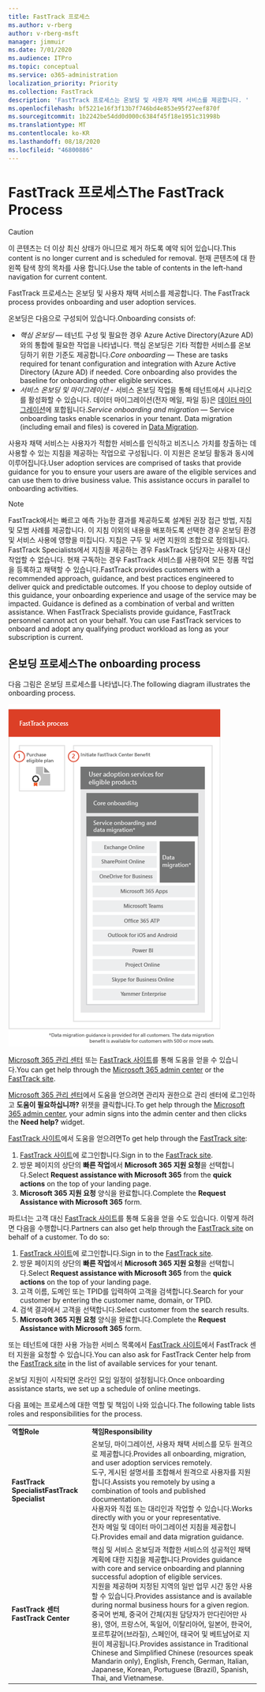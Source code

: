 ```yaml
---
title: FastTrack 프로세스
ms.author: v-rberg
author: v-rberg-msft
manager: jimmuir
ms.date: 7/01/2020
ms.audience: ITPro
ms.topic: conceptual
ms.service: o365-administration
localization_priority: Priority
ms.collection: FastTrack
description: 'FastTrack 프로세스는 온보딩 및 사용자 채택 서비스를 제공합니다. '
ms.openlocfilehash: bf5221e16f3f13b7f746bd4e853e95f27eef870f
ms.sourcegitcommit: 1b2242be54dd0d000c6384f45f18e1951c31998b
ms.translationtype: MT
ms.contentlocale: ko-KR
ms.lasthandoff: 08/18/2020
ms.locfileid: "46800886"
---
```

# <a name="the-fasttrack-process"></a><span data-ttu-id="f1e40-103">FastTrack 프로세스</span><span class="sxs-lookup"><span data-stu-id="f1e40-103">The FastTrack Process</span></span>

> [!CAUTION]
> <span data-ttu-id="f1e40-104">이 콘텐츠는 더 이상 최신 상태가 아니므로 제거 하도록 예약 되어 있습니다.</span><span class="sxs-lookup"><span data-stu-id="f1e40-104">This content is no longer current and is scheduled for removal.</span></span> <span data-ttu-id="f1e40-105">현재 콘텐츠에 대 한 왼쪽 탐색 창의 목차를 사용 합니다.</span><span class="sxs-lookup"><span data-stu-id="f1e40-105">Use the table of contents in the left-hand navigation for current content.</span></span>

<span data-ttu-id="f1e40-106">FastTrack 프로세스는 온보딩 및 사용자 채택 서비스를 제공합니다. </span><span class="sxs-lookup"><span data-stu-id="f1e40-106">The FastTrack process provides onboarding and user adoption services.</span></span> 
  
<span data-ttu-id="f1e40-107">온보딩은 다음으로 구성되어 있습니다.</span><span class="sxs-lookup"><span data-stu-id="f1e40-107">Onboarding consists of:</span></span>
  
- <span data-ttu-id="f1e40-p102">*핵심 온보딩* — 테넌트 구성 및 필요한 경우 Azure Active Directory(Azure AD)와의 통합에 필요한 작업을 나타냅니다. 핵심 온보딩은 기타 적합한 서비스를 온보딩하기 위한 기준도 제공합니다.</span><span class="sxs-lookup"><span data-stu-id="f1e40-p102">*Core onboarding* — These are tasks required for tenant configuration and integration with Azure Active Directory (Azure AD) if needed. Core onboarding also provides the baseline for onboarding other eligible services.</span></span> 
- <span data-ttu-id="f1e40-p103">*서비스 온보딩 및 마이그레이션* - 서비스 온보딩 작업을 통해 테넌트에서 시나리오를 활성화할 수 있습니다. 데이터 마이그레이션(전자 메일, 파일 등)은 [데이터 마이그레이션](O365-data-migration.md)에 포합됩니다.</span><span class="sxs-lookup"><span data-stu-id="f1e40-p103">*Service onboarding and migration* — Service onboarding tasks enable scenarios in your tenant. Data migration (including email and files) is covered in [Data Migration](O365-data-migration.md).</span></span> 
    
<span data-ttu-id="f1e40-p104">사용자 채택 서비스는 사용자가 적합한 서비스를 인식하고 비즈니스 가치를 창출하는 데 사용할 수 있는 지침을 제공하는 작업으로 구성됩니다. 이 지원은 온보딩 활동과 동시에 이루어집니다.</span><span class="sxs-lookup"><span data-stu-id="f1e40-p104">User adoption services are comprised of tasks that provide guidance for you to ensure your users are aware of the eligible services and can use them to drive business value. This assistance occurs in parallel to onboarding activities.</span></span>
  
> [!NOTE]
> <span data-ttu-id="f1e40-p105">FastTrack에서는 빠르고 예측 가능한 결과를 제공하도록 설계된 권장 접근 방법, 지침 및 모범 사례를 제공합니다. 이 지침 이외의 내용을 배포하도록 선택한 경우 온보딩 환경 및 서비스 사용에 영향을 미칩니다. 지침은 구두 및 서면 지원의 조합으로 정의됩니다. FastTrack Specialists에서 지침을 제공하는 경우 FaskTrack 담당자는 사용자 대신 작업할 수 없습니다. 현재 구독하는 경우 FastTrack 서비스를 사용하여 모든 정품 작업을 등록하고 채택할 수 있습니다.</span><span class="sxs-lookup"><span data-stu-id="f1e40-p105">FastTrack provides customers with a recommended approach, guidance, and best practices engineered to deliver quick and predictable outcomes. If you choose to deploy outside of this guidance, your onboarding experience and usage of the service may be impacted. Guidance is defined as a combination of verbal and written assistance. When FastTrack Specialists provide guidance, FastTrack personnel cannot act on your behalf. You can use FastTrack services to onboard and adopt any qualifying product workload as long as your subscription is current.</span></span> 
  
## <a name="the-onboarding-process"></a><span data-ttu-id="f1e40-119">온보딩 프로세스</span><span class="sxs-lookup"><span data-stu-id="f1e40-119">The onboarding process</span></span>

<span data-ttu-id="f1e40-120">다음 그림은 온보딩 프로세스를 나타냅니다.</span><span class="sxs-lookup"><span data-stu-id="f1e40-120">The following diagram illustrates the onboarding process.</span></span>
  
![온보딩 혜택 사용 일정](media/o365-onboarding-timeline-m365-apps.png)
  
<span data-ttu-id="f1e40-122">[Microsoft 365 관리 센터](https://go.microsoft.com/fwlink/?linkid=2032704) 또는 [FastTrack 사이트](https://go.microsoft.com/fwlink/?linkid=780698)를 통해 도움을 얻을 수 있습니다.</span><span class="sxs-lookup"><span data-stu-id="f1e40-122">You can get help through the [Microsoft 365 admin center](https://go.microsoft.com/fwlink/?linkid=2032704) or the [FastTrack site](https://go.microsoft.com/fwlink/?linkid=780698).</span></span> 

<span data-ttu-id="f1e40-123">[Microsoft 365 관리 센터](https://go.microsoft.com/fwlink/?linkid=2032704)에서 도움을 얻으려면 관리자 권한으로 관리 센터에 로그인하고 **도움이 필요하십니까?** 위젯을 클릭합니다.</span><span class="sxs-lookup"><span data-stu-id="f1e40-123">To get help through the [Microsoft 365 admin center](https://go.microsoft.com/fwlink/?linkid=2032704), your admin signs into the admin center and then clicks the **Need help?** widget.</span></span> 

<span data-ttu-id="f1e40-124">[FastTrack 사이트](https://go.microsoft.com/fwlink/?linkid=780698)에서 도움을 얻으려면</span><span class="sxs-lookup"><span data-stu-id="f1e40-124">To get help through the [FastTrack site](https://go.microsoft.com/fwlink/?linkid=780698):</span></span> 
1.    <span data-ttu-id="f1e40-125">[FastTrack 사이트](https://go.microsoft.com/fwlink/?linkid=780698)에 로그인합니다.</span><span class="sxs-lookup"><span data-stu-id="f1e40-125">Sign in to the [FastTrack site](https://go.microsoft.com/fwlink/?linkid=780698).</span></span> 
2.    <span data-ttu-id="f1e40-126">방문 페이지의 상단의 **빠른 작업**에서 **Microsoft 365 지원 요청**을 선택합니다.</span><span class="sxs-lookup"><span data-stu-id="f1e40-126">Select **Request assistance with Microsoft 365** from the **quick actions** on the top of your landing page.</span></span>
3.    <span data-ttu-id="f1e40-127">**Microsoft 365 지원 요청** 양식을 완료합니다.</span><span class="sxs-lookup"><span data-stu-id="f1e40-127">Complete the **Request Assistance with Microsoft 365** form.</span></span>
  
<span data-ttu-id="f1e40-p106">파트너는 고객 대신 [FastTrack 사이트](https://go.microsoft.com/fwlink/?linkid=780698)를 통해 도움을 얻을 수도 있습니다. 이렇게 하려면 다음을 수행합니다.</span><span class="sxs-lookup"><span data-stu-id="f1e40-p106">Partners can also get help through the [FastTrack site](https://go.microsoft.com/fwlink/?linkid=780698) on behalf of a customer. To do so:</span></span>
1.    <span data-ttu-id="f1e40-130">[FastTrack 사이트](https://go.microsoft.com/fwlink/?linkid=780698)에 로그인합니다.</span><span class="sxs-lookup"><span data-stu-id="f1e40-130">Sign in to the [FastTrack site](https://go.microsoft.com/fwlink/?linkid=780698).</span></span> 
2.    <span data-ttu-id="f1e40-131">방문 페이지의 상단의 **빠른 작업**에서 **Microsoft 365 지원 요청**을 선택합니다.</span><span class="sxs-lookup"><span data-stu-id="f1e40-131">Select **Request assistance with Microsoft 365** from the **quick actions** on the top of your landing page.</span></span>
3.    <span data-ttu-id="f1e40-132">고객 이름, 도메인 또는 TPID를 입력하여 고객을 검색합니다.</span><span class="sxs-lookup"><span data-stu-id="f1e40-132">Search for your customer by entering the customer name, domain, or TPID.</span></span>
4.    <span data-ttu-id="f1e40-133">검색 결과에서 고객을 선택합니다.</span><span class="sxs-lookup"><span data-stu-id="f1e40-133">Select customer from the search results.</span></span>
5.    <span data-ttu-id="f1e40-134">**Microsoft 365 지원 요청** 양식을 완료합니다.</span><span class="sxs-lookup"><span data-stu-id="f1e40-134">Complete the **Request Assistance with Microsoft 365** form.</span></span>
  
 <span data-ttu-id="f1e40-135">또는 테넌트에 대한 사용 가능한 서비스 목록에서 [FastTrack 사이트](https://go.microsoft.com/fwlink/?linkid=780698)에서 FastTrack 센터 지원을 요청할 수 있습니다.</span><span class="sxs-lookup"><span data-stu-id="f1e40-135">You can also ask for FastTrack Center help from the [FastTrack site](https://go.microsoft.com/fwlink/?linkid=780698) in the list of available services for your tenant.</span></span> 
    
 <span data-ttu-id="f1e40-136">온보딩 지원이 시작되면 온라인 모임 일정이 설정됩니다.</span><span class="sxs-lookup"><span data-stu-id="f1e40-136">Once onboarding assistance starts, we set up a schedule of online meetings.</span></span>

<span data-ttu-id="f1e40-137">다음 표에는 프로세스에 대한 역할 및 책임이 나와 있습니다.</span><span class="sxs-lookup"><span data-stu-id="f1e40-137">The following table lists roles and responsibilities for the process.</span></span>
    
|||
|:-----|:-----|
|<span data-ttu-id="f1e40-138">**역할**</span><span class="sxs-lookup"><span data-stu-id="f1e40-138">**Role**</span></span> <br/> |<span data-ttu-id="f1e40-139">**책임**</span><span class="sxs-lookup"><span data-stu-id="f1e40-139">**Responsibility**</span></span> <br/> |
|<span data-ttu-id="f1e40-140">**FastTrack Specialist**</span><span class="sxs-lookup"><span data-stu-id="f1e40-140">**FastTrack Specialist**</span></span> <br/> |<span data-ttu-id="f1e40-141">온보딩, 마이그레이션, 사용자 채택 서비스를 모두 원격으로 제공합니다.</span><span class="sxs-lookup"><span data-stu-id="f1e40-141">Provides all onboarding, migration, and user adoption services remotely.</span></span>  <br/> <span data-ttu-id="f1e40-142">도구, 게시된 설명서를 조합해서 원격으로 사용자를 지원합니다.</span><span class="sxs-lookup"><span data-stu-id="f1e40-142">Assists you remotely by using a combination of tools and published documentation.</span></span> <br/> <span data-ttu-id="f1e40-143">사용자와 직접 또는 대리인과 작업할 수 있습니다.</span><span class="sxs-lookup"><span data-stu-id="f1e40-143">Works directly with you or your representative.</span></span> <br/> <span data-ttu-id="f1e40-144">전자 메일 및 데이터 마이그레이션 지침을 제공합니다.</span><span class="sxs-lookup"><span data-stu-id="f1e40-144">Provides email and data migration guidance.</span></span>|
|<span data-ttu-id="f1e40-145">**FastTrack 센터**</span><span class="sxs-lookup"><span data-stu-id="f1e40-145">**FastTrack Center**</span></span>  <br/> |<span data-ttu-id="f1e40-146">핵심 및 서비스 온보딩과 적합한 서비스의 성공적인 채택 계획에 대한 지침을 제공합니다.</span><span class="sxs-lookup"><span data-stu-id="f1e40-146">Provides guidance with core and service onboarding and planning successful adoption of eligible services.</span></span>  <br/> <span data-ttu-id="f1e40-147">지원을 제공하며 지정된 지역의 일반 업무 시간 동안 사용할 수 있습니다.</span><span class="sxs-lookup"><span data-stu-id="f1e40-147">Provides assistance and is available during normal business hours for a given region.</span></span> <br/> <span data-ttu-id="f1e40-148">중국어 번체, 중국어 간체(지원 담당자가 만다린어만 사용), 영어, 프랑스어, 독일어, 이탈리아어, 일본어, 한국어, 포르투갈어(브라질), 스페인어, 태국어 및 베트남어로 지원이 제공됩니다.</span><span class="sxs-lookup"><span data-stu-id="f1e40-148">Provides assistance in Traditional Chinese and Simplified Chinese (resources speak Mandarin only), English, French, German, Italian, Japanese, Korean, Portuguese (Brazil), Spanish, Thai, and Vietnamese.</span></span>|

